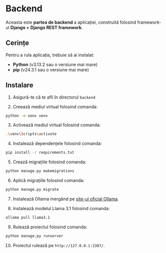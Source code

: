 # Backend
Aceasta este **partea de backend** a aplicației, construită folosind framework-ul **Django + Django REST framework**.

## Cerințe
Pentru a rula aplicația, trebuie să ai instalat:
* **Python** (v3.13.2 sau o versiune mai mare)
* **pip** (v24.3.1 sau o versiune mai mare)

## Instalare
1. Asigură-te că te afli în directorul `backend`

2. Creează mediul virtual folosind comanda:
```bash
python -m venv venv
```

3. Activează mediul virtual folosind comanda:
```bash
.\venv\Scripts\activate
```

4. Instalează dependențele folosind comanda:
```bash
pip install -r requirements.txt
```

5. Crează migrațiile folosind comanda:
```bash
python manage.py makemigrations
```

6. Aplică migrațiile folosind comanda:
```bash
python manage.py migrate
```

7. Instalează Ollama mergând pe [site-ul oficial Ollama](https://ollama.com/).

8. Instalează modelul Llama 3.1 folosind comanda:
```bash
ollama pull llama3.1
```

9. Rulează proiectul folosind comanda:
```bash
python manage.py runserver
```

10.  Proiectul rulează pe `http://127.0.0.1:2307/`.
